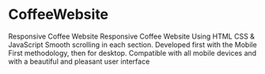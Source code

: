 # CoffeeWebsite
 Responsive Coffee Website Responsive Coffee Website Using HTML CSS &amp; JavaScript Smooth scrolling in each section. Developed first with the Mobile First methodology, then for desktop. Compatible with all mobile devices and with a beautiful and pleasant user interface
